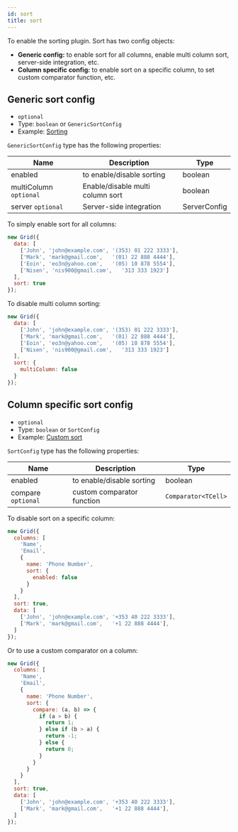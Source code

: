 ```yaml
---
id: sort
title: sort 
---
```


To enable the sorting plugin. Sort has two config objects:

 - **Generic config:** to enable sort for all columns, enable multi column sort, server-side integration, etc.
 - **Column specific config:** to enable sort on a specific column, to set custom comparator function, etc.

## Generic sort config

 - `optional`
 - Type: `boolean` or `GenericSortConfig`
 - Example: [Sorting](../examples/sorting.md)

`GenericSortConfig` type has the following properties:

<div className="full-width">

| Name                    | Description                         |  Type         |
|-------------------------|-------------------------------------|---------------|
| enabled                 | to enable/disable sorting           | boolean       |
| multiColumn `optional`  | Enable/disable multi column sort    | boolean       |
| server `optional`       | Server-side integration             | ServerConfig  |

</div>

To simply enable sort for all columns:

```js
new Grid({
  data: [
    ['John', 'john@example.com', '(353) 01 222 3333'],
    ['Mark', 'mark@gmail.com',   '(01) 22 888 4444'],
    ['Eoin', 'eo3n@yahoo.com',   '(05) 10 878 5554'],
    ['Nisen', 'nis900@gmail.com',   '313 333 1923']
  ],
  sort: true
});
```

To disable multi column sorting:

```js
new Grid({
  data: [
    ['John', 'john@example.com', '(353) 01 222 3333'],
    ['Mark', 'mark@gmail.com',   '(01) 22 888 4444'],
    ['Eoin', 'eo3n@yahoo.com',   '(05) 10 878 5554'],
    ['Nisen', 'nis900@gmail.com',   '313 333 1923']
  ],
  sort: {
    multiColumn: false
  }
});
```


## Column specific sort config

 - `optional`
 - Type: `boolean` or `SortConfig`
 - Example: [Custom sort](../examples/custom-sort.md)

`SortConfig` type has the following properties:

<div className="full-width">

| Name                    | Description                         |  Type              |
|-------------------------|-------------------------------------|--------------------|
| enabled                 | to enable/disable sorting           | boolean            |
| compare `optional`      | custom comparator function          | `Comparator<TCell>`|

</div>

To disable sort on a specific column:

```js
new Grid({
  columns: [
    'Name',
    'Email',
    { 
      name: 'Phone Number',
      sort: {
        enabled: false
      }
    }
  ],
  sort: true,
  data: [
    ['John', 'john@example.com', '+353 40 222 3333'],
    ['Mark', 'mark@gmail.com',   '+1 22 888 4444'],
  ]
});
```

Or to use a custom comparator on a column:

```js
new Grid({
  columns: [
    'Name',
    'Email',
    { 
      name: 'Phone Number',
      sort: {
        compare: (a, b) => {
          if (a > b) {
            return 1;
          } else if (b > a) {
            return -1;
          } else {
            return 0;
          }
        }
      }
    }
  ],
  sort: true,
  data: [
    ['John', 'john@example.com', '+353 40 222 3333'],
    ['Mark', 'mark@gmail.com',   '+1 22 888 4444'],
  ]
});
```
